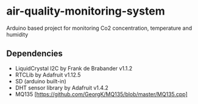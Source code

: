 # air-quality-monitoring-system
Arduino based project for monitoring Co2 concentration, temperature and humidity

## Dependencies
  - LiquidCrystal I2C by Frank de Brabander v1.1.2
  - RTCLib by Adafruit v1.12.5
  - SD (arduino built-in)
  - DHT sensor library by Adafruit v1.4.2
  - MQ135 [https://github.com/GeorgK/MQ135/blob/master/MQ135.cpp]
